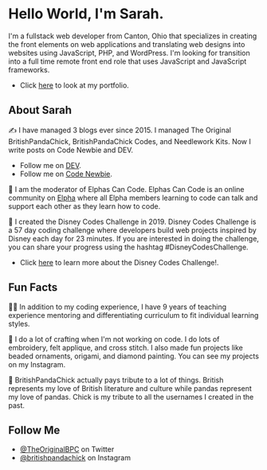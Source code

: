 # Hello World, I'm Sarah.

I'm a fullstack web developer from Canton, Ohio that specializes in creating the front elements on web applications and translating web designs into websites using JavaScript, PHP, and WordPress. I'm looking for transition into a full time remote front end role that uses JavaScript and JavaScript frameworks.

* Click [here](https://britishpandachick.github.io) to look at my portfolio.

## About Sarah 
✍️ I have managed 3 blogs ever since 2015. I managed The Original BritishPandaChick, BritishPandaChick Codes, and Needlework Kits. Now I write posts on Code Newbie and DEV.

* Follow me on [DEV](https://dev.to/theoriginalbpc).
* Follow me on [Code Newbie](https://community.codenewbie.org/theoriginalbpc).

💚 I am the moderator of Elphas Can Code. Elphas Can Code is an online community on [Elpha](https://elpha.com/) where all Elpha members learning to code can talk and support each other as they learn how to code.

🏰 I created the Disney Codes Challenge in 2019. Disney Codes Challenge is a 57 day coding challenge where developers build web projects inspired by Disney  each day for 23 minutes. If you are interested in doing the challenge, you can share your progress using the hashtag #DisneyCodesChallenge.

* Click [here](https://dev.to/theoriginalbpc/everything-you-need-to-know-about-disney-codes-challenge-3ojb) to learn more about the Disney Codes Challenge!.

## Fun Facts
👩‍🏫 In addition to my coding experience, I have 9 years of teaching experience mentoring and differentiating curriculum to fit individual learning styles.

🧵 I do a lot of crafting when I'm not working on code. I do lots of embroidery, felt applique, and cross stitch. I also made fun projects like beaded ornaments, origami, and diamond painting. You can see my projects on my Instagram.

🐼 BritishPandaChick actually pays tribute to a lot of things. British represents my love of British literature and culture while pandas represent my love of pandas. Chick is my tribute to all the usernames I created in the past.


## Follow Me
* [@TheOriginalBPC](https://twitter.com/TheOriginalBPC) on Twitter
* [@britishpandachick](https://www.instagram.com/britishpandachick) on Instagram
